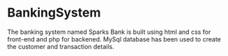 # BankingSystem
The banking system named Sparks Bank is built using html and css for front-end and php for backened. MySql database has been used to create the customer and transaction details. 
